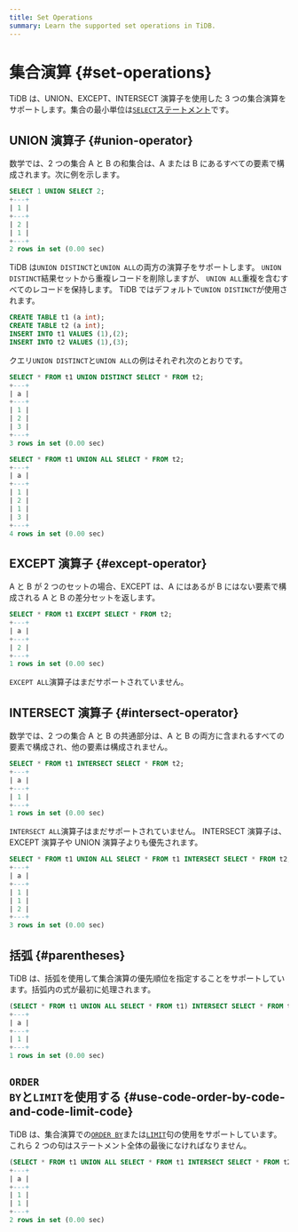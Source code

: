 ```yaml
---
title: Set Operations
summary: Learn the supported set operations in TiDB.
---
```


# 集合演算 {#set-operations}

TiDB は、UNION、EXCEPT、INTERSECT 演算子を使用した 3 つの集合演算をサポートします。集合の最小単位は[<a href="/sql-statements/sql-statement-select.md">`SELECT`ステートメント</a>](/sql-statements/sql-statement-select.md)です。

## UNION 演算子 {#union-operator}

数学では、2 つの集合 A と B の和集合は、A または B にあるすべての要素で構成されます。次に例を示します。

```sql
SELECT 1 UNION SELECT 2;
+---+
| 1 |
+---+
| 2 |
| 1 |
+---+
2 rows in set (0.00 sec)
```

TiDB は`UNION DISTINCT`と`UNION ALL`の両方の演算子をサポートします。 `UNION DISTINCT`結果セットから重複レコードを削除しますが、 `UNION ALL`重複を含むすべてのレコードを保持します。 TiDB ではデフォルトで`UNION DISTINCT`が使用されます。

```sql
CREATE TABLE t1 (a int);
CREATE TABLE t2 (a int);
INSERT INTO t1 VALUES (1),(2);
INSERT INTO t2 VALUES (1),(3);
```

クエリ`UNION DISTINCT`と`UNION ALL`の例はそれぞれ次のとおりです。

```sql
SELECT * FROM t1 UNION DISTINCT SELECT * FROM t2;
+---+
| a |
+---+
| 1 |
| 2 |
| 3 |
+---+
3 rows in set (0.00 sec)

SELECT * FROM t1 UNION ALL SELECT * FROM t2;
+---+
| a |
+---+
| 1 |
| 2 |
| 1 |
| 3 |
+---+
4 rows in set (0.00 sec)
```

## EXCEPT 演算子 {#except-operator}

A と B が 2 つのセットの場合、EXCEPT は、A にはあるが B にはない要素で構成される A と B の差分セットを返します。

```sql
SELECT * FROM t1 EXCEPT SELECT * FROM t2;
+---+
| a |
+---+
| 2 |
+---+
1 rows in set (0.00 sec)
```

`EXCEPT ALL`演算子はまだサポートされていません。

## INTERSECT 演算子 {#intersect-operator}

数学では、2 つの集合 A と B の共通部分は、A と B の両方に含まれるすべての要素で構成され、他の要素は構成されません。

```sql
SELECT * FROM t1 INTERSECT SELECT * FROM t2;
+---+
| a |
+---+
| 1 |
+---+
1 rows in set (0.00 sec)
```

`INTERSECT ALL`演算子はまだサポートされていません。 INTERSECT 演算子は、EXCEPT 演算子や UNION 演算子よりも優先されます。

```sql
SELECT * FROM t1 UNION ALL SELECT * FROM t1 INTERSECT SELECT * FROM t2;
+---+
| a |
+---+
| 1 |
| 1 |
| 2 |
+---+
3 rows in set (0.00 sec)
```

## 括弧 {#parentheses}

TiDB は、括弧を使用して集合演算の優先順位を指定することをサポートしています。括弧内の式が最初に処理されます。

```sql
(SELECT * FROM t1 UNION ALL SELECT * FROM t1) INTERSECT SELECT * FROM t2;
+---+
| a |
+---+
| 1 |
+---+
1 rows in set (0.00 sec)
```

## <code>ORDER BY</code>と<code>LIMIT</code>を使用する {#use-code-order-by-code-and-code-limit-code}

TiDB は、集合演算での[<a href="/media/sqlgram/OrderByOptional.png">`ORDER BY`</a>](/media/sqlgram/OrderByOptional.png)または[<a href="/media/sqlgram/LimitClause.png">`LIMIT`</a>](/media/sqlgram/LimitClause.png)句の使用をサポートしています。これら 2 つの句はステートメント全体の最後になければなりません。

```sql
(SELECT * FROM t1 UNION ALL SELECT * FROM t1 INTERSECT SELECT * FROM t2) ORDER BY a LIMIT 2;
+---+
| a |
+---+
| 1 |
| 1 |
+---+
2 rows in set (0.00 sec)
```
